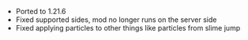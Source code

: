 - Ported to 1.21.6
- Fixed supported sides, mod no longer runs on the server side
- Fixed applying particles to other things like particles from slime jump